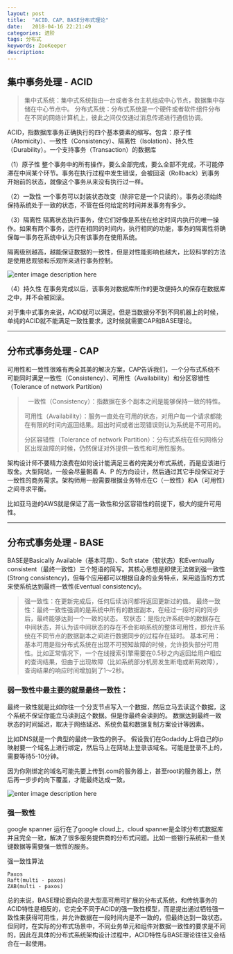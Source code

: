 ```yaml
---
layout: post
title:  "ACID、CAP、BASE分布式理论"
date:   2018-04-16 22:21:49
categories: 进阶
tags: 分布式
keywords: ZooKeeper
description: 
---
```

## 集中事务处理 - ACID

 >  集中式系统：集中式系统指由一台或者多台主机组成中心节点，数据集中存储在中心节点中。
 >  分布式系统：分布式系统是一个硬件或者软件组件分布在不同的网络计算机上，彼此之间仅仅通过消息传递进行通信协调。

ACID，指数据库事务正确执行的四个基本要素的缩写。包含：原子性（Atomicity）、一致性（Consistency）、隔离性（Isolation）、持久性（Durability）。一个支持事务（Transaction）的数据库

（1）原子性
整个事务中的所有操作，要么全部完成，要么全部不完成，不可能停滞在中间某个环节。事务在执行过程中发生错误，会被回滚（Rollback）到事务开始前的状态，就像这个事务从来没有执行过一样。

（2）一致性
一个事务可以封装状态改变（除非它是一个只读的）。事务必须始终保持系统处于一致的状态，不管在任何给定的时间并发事务有多少。

（3）隔离性
隔离状态执行事务，使它们好像是系统在给定时间内执行的唯一操作。如果有两个事务，运行在相同的时间内，执行相同的功能，事务的隔离性将确保每一事务在系统中认为只有该事务在使用系统。 

隔离级别越高，越能保证数据的一致性，但是对性能影响也越大，比较科学的方法是使用悲观锁和乐观所来进行事务控制。

![enter image description here](http://p7lixluhf.bkt.clouddn.com/20180410151245634.png)

（4）持久性
在事务完成以后，该事务对数据库所作的更改便持久的保存在数据库之中，并不会被回滚。

对于集中式事务来说，ACID就可以满足。但是当数据分不到不同机器上的时候，单纯的ACID就不能满足一致性要求，这时候就需要CAP和BASE理论。

----------

## 分布式事务处理 - CAP

可用性和一致性很难有两全其美的解决方案，CAP告诉我们，一个分布式系统不可能同时满足一致性（Consistency）、可用性（Availability）和分区容错性（Tolerance of network Partition）

>   一致性（Consistency）：指数据在多个副本之间是能够保持一致的特性。
>
>   可用性（Availability）：服务一直处在可用的状态，对用户每一个请求都能在有限的时间内返回结果。超出时间或者出现错误则认为系统是不可用的。
>
>   分区容错性（Tolerance of network Partition）：分布式系统在任何网络分区出现故障的时候，仍然保证对外提供一致性和可用性服务。

架构设计师不要精力浪费在如何设计能满足三者的完美分布式系统，而是应该进行取舍。大型网站，一般会尽量朝着 A、P 的方向设计，然后通过其它手段保证对于一致性的商务需求。架构师用一般需要根据业务特点在C（一致性）和A（可用性）之间寻求平衡。

比如亚马逊的AWS就是保证了高一致性和分区容错性的前提下，极大的提升可用性。

--------------------

## 分布式事务处理 - BASE

BASE是Basically Available（基本可用）、Soft state（软状态）和Eventually consistent（最终一致性）三个短语的简写。其核心思想是即使无法做到强一致性(Strong consistency)，但每个应用都可以根据自身的业务特点，采用适当的方式来使系统达到最终一致性(Eventual consistency)。

 >   强一致性：在更新完成后，任何后续访问都将返回更新过的值。
 >   最终一致性：最终一致性强调的是系统中所有的数据副本，在经过一段时间的同步后，最终能够达到一个一致的状态。
 >   软状态：是指允许系统中的数据存在中间状态，并认为该中间状态的存在不会影响系统的整体可用性，即允许系统在不同节点的数据副本之间进行数据同步的过程存在延时。
 >   基本可用：基本可用是指分布式系统在出现不可预知故障的时候，允许损失部分可用性。比如正常情况下，一个在线搜索引擎需要在0.5秒之内返回给用户相应的查询结果，但由于出现故障（比如系统部分机房发生断电或断网故障），查询结果的响应时间增加到了1～2秒。

### 弱一致性中最主要的就是最终一致性：
最终一致性就是比如你往一个分支节点写入一个数据，然后立马去读这个数据，这个系统不保证你能立马读到这个数据。但是你最终会读到的。
数据达到最终一致状态的时间延迟，取决于网络延迟、系统负载和数据复制方案设计等因素。

比如DNS就是一个典型的最终一致性的例子。
假设我们在Godaddy上将自己的ip映射要一个域名上进行绑定，然后马上在网站上登录该域名。可能是登录不上的，需要等待5-10分钟。


因为你刚绑定的域名可能先要上传到.com的服务器上，甚至root的服务器上，然后再一步步的向下覆盖，才能最终达成一致。

![enter image description here](http://p7lixluhf.bkt.clouddn.com/dns%281%29.jpg)

### 强一致性
google spanner 运行在了google cloud上，cloud spanner是全球分布式数据库并且完全一致，解决了很多服务提供商的分布式问题。比如一些银行系统和一些关键数据等需要强一致性的服务。

强一致性算法

    Paxos
    Raft(multi - paxos)
    ZAB(multi - paxos)

总的来说，BASE理论面向的是大型高可用可扩展的分布式系统，和传统事务的ACID特性是相反的，它完全不同于ACID的强一致性模型，而是提出通过牺牲强一致性来获得可用性，并允许数据在一段时间内是不一致的，但最终达到一致状态。但同时，在实际的分布式场景中，不同业务单元和组件对数据一致性的要求是不同的，因此在具体的分布式系统架构设计过程中，ACID特性与BASE理论往往又会结合在一起使用。

